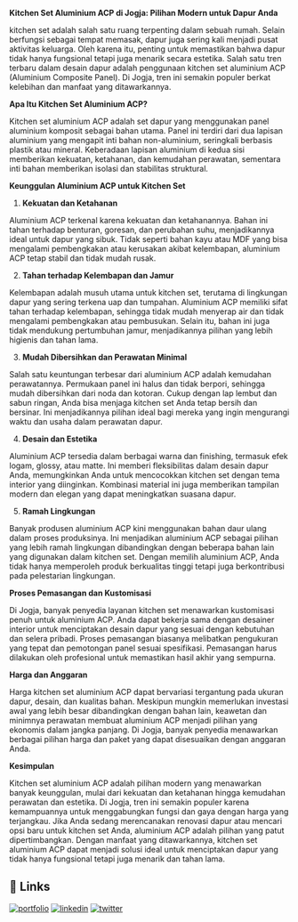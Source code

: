 **Kitchen Set Aluminium ACP di Jogja: Pilihan Modern untuk Dapur Anda**

kitchen set adalah salah satu ruang terpenting dalam sebuah rumah. Selain berfungsi sebagai tempat memasak, dapur juga sering kali menjadi pusat aktivitas keluarga. Oleh karena itu, penting untuk memastikan bahwa dapur tidak hanya fungsional tetapi juga menarik secara estetika. Salah satu tren terbaru dalam desain dapur adalah penggunaan kitchen set aluminium ACP (Aluminium Composite Panel). Di Jogja, tren ini semakin populer berkat kelebihan dan manfaat yang ditawarkannya.

**Apa Itu Kitchen Set Aluminium ACP?**

Kitchen set aluminium ACP adalah set dapur yang menggunakan panel aluminium komposit sebagai bahan utama. Panel ini terdiri dari dua lapisan aluminium yang mengapit inti bahan non-aluminium, seringkali berbasis plastik atau mineral. Keberadaan lapisan aluminium di kedua sisi memberikan kekuatan, ketahanan, dan kemudahan perawatan, sementara inti bahan memberikan isolasi dan stabilitas struktural.

**Keunggulan Aluminium ACP untuk Kitchen Set**

1. **Kekuatan dan Ketahanan**

Aluminium ACP terkenal karena kekuatan dan ketahanannya. Bahan ini tahan terhadap benturan, goresan, dan perubahan suhu, menjadikannya ideal untuk dapur yang sibuk. Tidak seperti bahan kayu atau MDF yang bisa mengalami pembengkakan atau kerusakan akibat kelembapan, aluminium ACP tetap stabil dan tidak mudah rusak.

2. **Tahan terhadap Kelembapan dan Jamur**

Kelembapan adalah musuh utama untuk kitchen set, terutama di lingkungan dapur yang sering terkena uap dan tumpahan. Aluminium ACP memiliki sifat tahan terhadap kelembapan, sehingga tidak mudah menyerap air dan tidak mengalami pembengkakan atau pembusukan. Selain itu, bahan ini juga tidak mendukung pertumbuhan jamur, menjadikannya pilihan yang lebih higienis dan tahan lama.

3. **Mudah Dibersihkan dan Perawatan Minimal**

Salah satu keuntungan terbesar dari aluminium ACP adalah kemudahan perawatannya. Permukaan panel ini halus dan tidak berpori, sehingga mudah dibersihkan dari noda dan kotoran. Cukup dengan lap lembut dan sabun ringan, Anda bisa menjaga kitchen set Anda tetap bersih dan bersinar. Ini menjadikannya pilihan ideal bagi mereka yang ingin mengurangi waktu dan usaha dalam perawatan dapur.

4. **Desain dan Estetika**

Aluminium ACP tersedia dalam berbagai warna dan finishing, termasuk efek logam, glossy, atau matte. Ini memberi fleksibilitas dalam desain dapur Anda, memungkinkan Anda untuk mencocokkan kitchen set dengan tema interior yang diinginkan. Kombinasi material ini juga memberikan tampilan modern dan elegan yang dapat meningkatkan suasana dapur.

5. **Ramah Lingkungan**

Banyak produsen aluminium ACP kini menggunakan bahan daur ulang dalam proses produksinya. Ini menjadikan aluminium ACP sebagai pilihan yang lebih ramah lingkungan dibandingkan dengan beberapa bahan lain yang digunakan dalam kitchen set. Dengan memilih aluminium ACP, Anda tidak hanya memperoleh produk berkualitas tinggi tetapi juga berkontribusi pada pelestarian lingkungan.

**Proses Pemasangan dan Kustomisasi**

Di Jogja, banyak penyedia layanan kitchen set menawarkan kustomisasi penuh untuk aluminium ACP. Anda dapat bekerja sama dengan desainer interior untuk menciptakan desain dapur yang sesuai dengan kebutuhan dan selera pribadi. Proses pemasangan biasanya melibatkan pengukuran yang tepat dan pemotongan panel sesuai spesifikasi. Pemasangan harus dilakukan oleh profesional untuk memastikan hasil akhir yang sempurna.

**Harga dan Anggaran**

Harga kitchen set aluminium ACP dapat bervariasi tergantung pada ukuran dapur, desain, dan kualitas bahan. Meskipun mungkin memerlukan investasi awal yang lebih besar dibandingkan dengan bahan lain, keawetan dan minimnya perawatan membuat aluminium ACP menjadi pilihan yang ekonomis dalam jangka panjang. Di Jogja, banyak penyedia menawarkan berbagai pilihan harga dan paket yang dapat disesuaikan dengan anggaran Anda.

**Kesimpulan**

Kitchen set aluminium ACP adalah pilihan modern yang menawarkan banyak keunggulan, mulai dari kekuatan dan ketahanan hingga kemudahan perawatan dan estetika. Di Jogja, tren ini semakin populer karena kemampuannya untuk menggabungkan fungsi dan gaya dengan harga yang terjangkau. Jika Anda sedang merencanakan renovasi dapur atau mencari opsi baru untuk kitchen set Anda, aluminium ACP adalah pilihan yang patut dipertimbangkan. Dengan manfaat yang ditawarkannya, kitchen set aluminium ACP dapat menjadi solusi ideal untuk menciptakan dapur yang tidak hanya fungsional tetapi juga menarik dan tahan lama.

## 🔗 Links
[![portfolio](https://img.shields.io/badge/my_portfolio-000?style=for-the-badge&logo=ko-fi&logoColor=white)](https://katherineoelsner.com/)
[![linkedin](https://img.shields.io/badge/linkedin-0A66C2?style=for-the-badge&logo=linkedin&logoColor=white)](https://www.linkedin.com/)
[![twitter](https://img.shields.io/badge/twitter-1DA1F2?style=for-the-badge&logo=twitter&logoColor=white)](https://twitter.com/)

